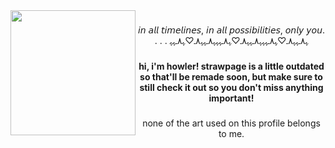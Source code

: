<img align="left" height="200" src="https://i.pinimg.com/736x/d8/bb/5c/d8bb5cf09b7685066e48b3da55e140da.jpg"  />

###

<p align="center">𝘪𝘯 𝘢𝘭𝘭 𝘵𝘪𝘮𝘦𝘭𝘪𝘯𝘦𝘴, 𝘪𝘯 𝘢𝘭𝘭 𝘱𝘰𝘴𝘴𝘪𝘣𝘪𝘭𝘪𝘵𝘪𝘦𝘴, 𝘰𝘯𝘭𝘺 𝘺𝘰𝘶. <br>. . . ﮩ٨ـﮩﮩ٨ـ♡ﮩ٨ـﮩﮩﮩ٨ـﮩﮩ٨ـ♡ﮩ٨ـﮩﮩﮩ٨ـﮩﮩ٨ـ♡ﮩ٨ـﮩﮩ</p>

###

<h4 align="center">hi, i'm howler! strawpage is a little outdated so that'll be remade soon, but make sure to still check it out so you don't miss anything important!</h4>

###
<p align="center">none of the art used on this profile belongs to me.</p>
